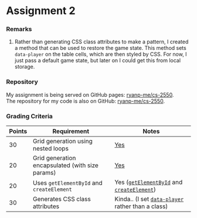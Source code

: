# Assignment 2

### Remarks

1. Rather than generating CSS class attributes to make a pattern, I created a
method that can be used to restore the game state. This method sets
`data-player` on the table cells, which are then styled by CSS. For now, I just
pass a default game state, but later on I could get this from local storage.

### Repository

My assignment is being served on GitHub pages: [ryanp-me/cs-2550][1].  
The repository for my code is also on GitHub: [ryanp-me/cs-2550][2].

[1]: http://ryanp-me.github.io/cs-2550/ "GitHub Pages"
[2]: https://github.com/ryanp-me/cs-2550/tree/master/connect-four/app "GitHub Repository"

### Grading Criteria

Points | Requirement                                     | Notes
-------|-------------------------------------------------|-------
30     | Grid generation using nested loops              | [Yes][1]
20     | Grid generation encapsulated (with size params) | [Yes][2]
20     | Uses `getElementById` and `createElement`       | Yes ([`getElementById`][3] and [`createElement`][4])
30     | Generates CSS class attributes                  | Kinda.. (I set [`data-player`][5] rather than a class)

[3]: https://github.com/ryanp-me/cs-2550/blob/f0c73b4dd700f24d61351120d63ef6052d4870e9/connect-four/app/game.js#L22-L45 "grid generation nested loop"
[4]: https://github.com/ryanp-me/cs-2550/blob/f0c73b4dd700f24d61351120d63ef6052d4870e9/connect-four/app/game.js#L22-L45 "grid generation encapsulation"
[5]: https://github.com/ryanp-me/cs-2550/blob/f0c73b4dd700f24d61351120d63ef6052d4870e9/connect-four/app/game.js#L172  "getElementById"
[6]: https://github.com/ryanp-me/cs-2550/blob/f0c73b4dd700f24d61351120d63ef6052d4870e9/connect-four/app/game.js#L22-L45 "createElement"
[7]: https://github.com/ryanp-me/cs-2550/blob/f0c73b4dd700f24d61351120d63ef6052d4870e9/connect-four/app/game.js#L56-L63 "CSS data attributes"
